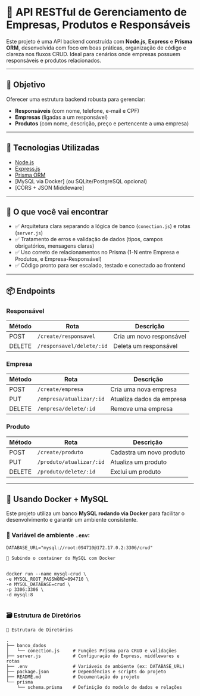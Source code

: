 # 🏢 API RESTful de Gerenciamento de Empresas, Produtos e Responsáveis

Este projeto é uma API backend construída com **Node.js**, **Express** e **Prisma ORM**, desenvolvida com foco em boas práticas, organização de código e clareza nos fluxos CRUD. Ideal para cenários onde empresas possuem responsáveis e produtos relacionados.

---

## 🚀 Objetivo

Oferecer uma estrutura backend robusta para gerenciar:

- **Responsáveis** (com nome, telefone, e-mail e CPF)
- **Empresas** (ligadas a um responsável)
- **Produtos** (com nome, descrição, preço e pertencente a uma empresa)

---

## 🔧 Tecnologias Utilizadas

- [Node.js](https://nodejs.org/)
- [Express.js](https://expressjs.com/)
- [Prisma ORM](https://www.prisma.io/)
- [MySQL via Docker] (ou SQLite/PostgreSQL opcional)
- [CORS + JSON Middleware]

---

## 🧠 O que você vai encontrar

- ✅ Arquitetura clara separando a lógica de banco (`conection.js`) e rotas (`server.js`)
- ✅ Tratamento de erros e validação de dados (tipos, campos obrigatórios, mensagens claras)
- ✅ Uso correto de relacionamentos no Prisma (1-N entre Empresa e Produtos, e Empresa-Responsável)
- ✅ Código pronto para ser escalado, testado e conectado ao frontend

---

## 📦 Endpoints

### Responsável
| Método | Rota                      | Descrição                     |
|--------|---------------------------|-------------------------------|
| POST   | `/create/responsavel`     | Cria um novo responsável      |
| DELETE | `/responsavel/delete/:id` | Deleta um responsável         |

### Empresa
| Método | Rota                      | Descrição                     |
|--------|---------------------------|-------------------------------|
| POST   | `/create/empresa`         | Cria uma nova empresa         |
| PUT    | `/empresa/atualizar/:id`  | Atualiza dados da empresa     |
| DELETE | `/empresa/delete/:id`     | Remove uma empresa            |

### Produto
| Método | Rota                       | Descrição                      |
|--------|----------------------------|--------------------------------|
| POST   | `/create/produto`          | Cadastra um novo produto       |
| PUT    | `/produto/atualizar/:id`   | Atualiza um produto            |
| DELETE | `/produto/delete/:id`      | Exclui um produto              |

---

## 🐳 Usando Docker + MySQL

Este projeto utiliza um banco **MySQL rodando via Docker** para facilitar o desenvolvimento e garantir um ambiente consistente.

### 🔗 Variável de ambiente `.env`:

```env
DATABASE_URL="mysql://root:094710@172.17.0.2:3306/crud"

🚀 Subindo o container do MySQL com Docker


docker run --name mysql-crud \
-e MYSQL_ROOT_PASSWORD=094710 \
-e MYSQL_DATABASE=crud \
-p 3306:3306 \
-d mysql:8


```


### 🗃️ Estrutura de Diretórios

``` 
📁 Estrutura de Diretórios

.
├── banco_dados
│   └── conection.js     # Funções Prisma para CRUD e validações
├── server.js            # Configuração do Express, middlewares e rotas
├── .env                 # Variáveis de ambiente (ex: DATABASE_URL)
├── package.json         # Dependências e scripts do projeto
├── README.md            # Documentação do projeto
└── prisma
    └── schema.prisma    # Definição do modelo de dados e relações
